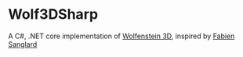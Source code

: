 # Wolf3DSharp
A C#, .NET core implementation of [Wolfenstein 3D](https://github.com/id-Software/wolf3d), inspired by [Fabien Sanglard](https://github.com/fabiensanglard)

